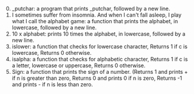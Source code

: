 0. _putchar: a program that prints _putchar, followed by a new line.
1. I sometimes suffer from insomnia. And when I can't fall asleep, I play what I call the alphabet game: a function that prints the alphabet, in lowercase, followed by a new line.
2. 10 x alphabet:  prints 10 times the alphabet, in lowercase, followed by a new line.
3. islower: a function that checks for lowercase character, Returns 1 if c is lowercase, Returns 0 otherwise.
4. isalpha: a function that checks for alphabetic character, Returns 1 if c is a letter, lowercase or uppercase, Returns 0 otherwise.
5. Sign: a function that prints the sign of a number. (Returns 1 and prints + if n is greater than zero, Returns 0 and prints 0 if n is zero, Returns -1 and prints - if n is less than zero.
